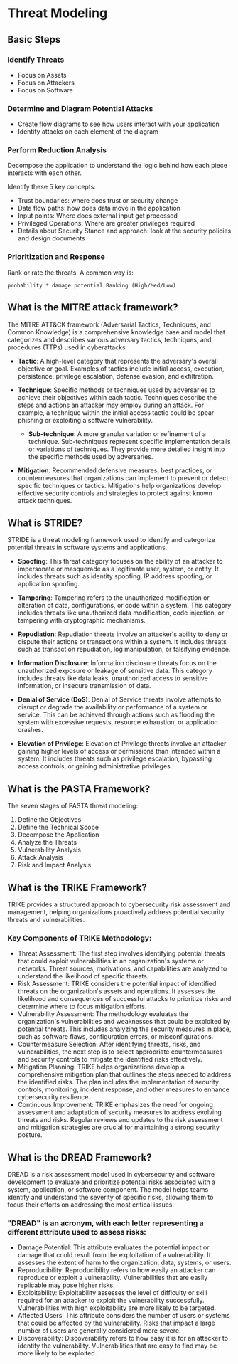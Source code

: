 # Threat Modeling

## Basic Steps
### Identify Threats
- Focus on Assets
- Focus on Attackers
- Focus on Software

### Determine and Diagram Potential Attacks
- Create flow diagrams to see how users interact with your application
- Identify attacks on each element of the diagram

### Perform Reduction Analysis
Decompose the application to understand the logic behind how each piece interacts with each other. 

Identify these 5 key concepts: 
- Trust boundaries: where does trust or security change
- Data flow paths: how does data move in the application
- Input points: Where does external input get processed
- Privileged Operations: Where are greater privileges required
- Details about Security Stance and approach: look at the security policies and design documents

### Prioritization and Response
Rank or rate the threats. A common way is:  
```
probability * damage potential Ranking (High/Med/Low)
```

## What is the MITRE attack framework?

The MITRE ATT&CK framework (Adversarial Tactics, Techniques, and Common Knowledge) is a comprehensive knowledge base and model that categorizes and describes various adversary tactics, techniques, and procedures (TTPs) used in cyberattacks
- **Tactic**: A high-level category that represents the adversary's overall objective or goal. Examples of tactics include initial access, execution, persistence, privilege escalation, defense evasion, and exfiltration.


- **Technique**: Specific methods or techniques used by adversaries to achieve their objectives within each tactic. Techniques describe the steps and actions an attacker may employ during an attack. For example, a technique within the initial access tactic could be spear-phishing or exploiting a software vulnerability.


  - **Sub-technique**: A more granular variation or refinement of a technique. Sub-techniques represent specific implementation details or variations of techniques. They provide more detailed insight into the specific methods used by adversaries.


- **Mitigation**: Recommended defensive measures, best practices, or countermeasures that organizations can implement to prevent or detect specific techniques or tactics. Mitigations help organizations develop effective security controls and strategies to protect against known attack techniques.

## What is STRIDE?
STRIDE is a threat modeling framework used to identify and categorize potential threats in software systems and applications.

- **Spoofing**: This threat category focuses on the ability of an attacker to impersonate or masquerade as a legitimate user, system, or entity. It includes threats such as identity spoofing, IP address spoofing, or application spoofing.


- **Tampering**: Tampering refers to the unauthorized modification or alteration of data, configurations, or code within a system. This category includes threats like unauthorized data modification, code injection, or tampering with cryptographic mechanisms.


- **Repudiation**: Repudiation threats involve an attacker's ability to deny or dispute their actions or transactions within a system. It includes threats such as transaction repudiation, log manipulation, or falsifying evidence.

- **Information Disclosure**: Information disclosure threats focus on the unauthorized exposure or leakage of sensitive data. This category includes threats like data leaks, unauthorized access to sensitive information, or insecure transmission of data.

- **Denial of Service (DoS)**: Denial of Service threats involve attempts to disrupt or degrade the availability or performance of a system or service. This can be achieved through actions such as flooding the system with excessive requests, resource exhaustion, or application crashes.


- **Elevation of Privilege**: Elevation of Privilege threats involve an attacker gaining higher levels of access or permissions than intended within a system. It includes threats such as privilege escalation, bypassing access controls, or gaining administrative privileges.

## What is the PASTA Framework?
The seven stages of PASTA threat modeling:
1. Define the Objectives
2. Define the Technical Scope
3. Decompose the Application
4. Analyze the Threats
5. Vulnerability Analysis
6. Attack Analysis
7. Risk and Impact Analysis

## What is the TRIKE Framework?
TRIKE provides a structured approach to cybersecurity risk assessment and management, helping organizations proactively address potential security threats and vulnerabilities.

### Key Components of TRIKE Methodology:

- Threat Assessment: The first step involves identifying potential threats that could exploit vulnerabilities in an organization's systems or networks. Threat sources, motivations, and capabilities are analyzed to understand the likelihood of specific threats.
- Risk Assessment: TRIKE considers the potential impact of identified threats on the organization's assets and operations. It assesses the likelihood and consequences of successful attacks to prioritize risks and determine where to focus mitigation efforts.
- Vulnerability Assessment: The methodology evaluates the organization's vulnerabilities and weaknesses that could be exploited by potential threats. This includes analyzing the security measures in place, such as software flaws, configuration errors, or misconfigurations.
- Countermeasure Selection: After identifying threats, risks, and vulnerabilities, the next step is to select appropriate countermeasures and security controls to mitigate the identified risks effectively.
- Mitigation Planning: TRIKE helps organizations develop a comprehensive mitigation plan that outlines the steps needed to address the identified risks. The plan includes the implementation of security controls, monitoring, incident response, and other measures to enhance cybersecurity resilience.
- Continuous Improvement: TRIKE emphasizes the need for ongoing assessment and adaptation of security measures to address evolving threats and risks. Regular reviews and updates to the risk assessment and mitigation strategies are crucial for maintaining a strong security posture.

## What is the DREAD Framework?
DREAD is a risk assessment model used in cybersecurity and software development to evaluate and prioritize potential risks associated with a system, application, or software component. The model helps teams identify and understand the severity of specific risks, allowing them to focus their efforts on addressing the most critical issues.

### "DREAD" is an acronym, with each letter representing a different attribute used to assess risks:

- Damage Potential: This attribute evaluates the potential impact or damage that could result from the exploitation of a vulnerability. It assesses the extent of harm to the organization, data, systems, or users.
- Reproducibility: Reproducibility refers to how easily an attacker can reproduce or exploit a vulnerability. Vulnerabilities that are easily replicable may pose higher risks.
- Exploitability: Exploitability assesses the level of difficulty or skill required for an attacker to exploit the vulnerability successfully. Vulnerabilities with high exploitability are more likely to be targeted.
- Affected Users: This attribute considers the number of users or systems that could be affected by the vulnerability. Risks that impact a large number of users are generally considered more severe.
- Discoverability: Discoverability refers to how easy it is for an attacker to identify the vulnerability. Vulnerabilities that are easy to find may be more likely to be exploited.

